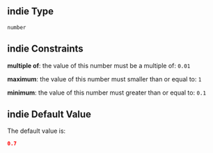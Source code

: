 ## indie Type

`number`

## indie Constraints

**multiple of**: the value of this number must be a multiple of: `0.01`

**maximum**: the value of this number must smaller than or equal to: `1`

**minimum**: the value of this number must greater than or equal to: `0.1`

## indie Default Value

The default value is:

```json
0.7
```
